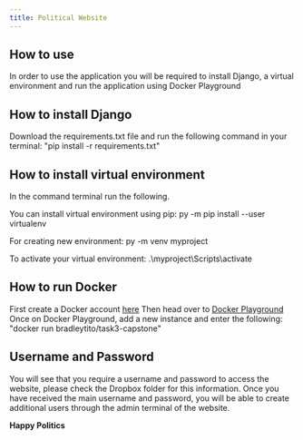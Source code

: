 ```yaml
---
title: Political Website
---
```


## How to use
In order to use the application you will be required to install Django, a virtual environment and run the application using Docker Playground

## How to install Django
Download the requirements.txt file and run the following command in your terminal:
	"pip install -r requirements.txt"

## How to install virtual environment
In the command terminal run the following.

You can install virtual environment using pip:
py -m pip install --user virtualenv
 
For creating new environment:
py -m venv myproject
 
To activate your virtual environment:
.\myproject\Scripts\activate

## How to run Docker
First create a Docker account [here](https://hub.docker.com/)
Then head over to [Docker Playground](https://labs.play-with-docker.com/)
Once on Docker Playground, add a new instance and enter the following:
	"docker run bradleytito/task3-capstone"

## Username and Password
You will see that you require a username and password to access the website, please check the Dropbox folder for this information.
Once you have received the main username and password, you will be able to create additional users through the admin terminal of the website.

**Happy Politics**
